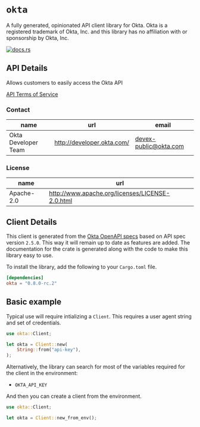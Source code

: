 # `okta`

A fully generated, opinionated API client library for Okta.
Okta is a registered trademark of Okta, Inc. and this library has no affiliation with or sponsorship by Okta, Inc.

[![docs.rs](https://docs.rs/okta/badge.svg)](https://docs.rs/okta)

## API Details

Allows customers to easily access the Okta API

[API Terms of Service](http://developer.okta.com/terms/)

### Contact


| name | url | email |
|----|----|----|
| Okta Developer Team | <http://developer.okta.com/> | devex-public@okta.com |

### License


| name | url |
|----|----|
| Apache-2.0 | <http://www.apache.org/licenses/LICENSE-2.0.html> |


## Client Details

This client is generated from the [Okta OpenAPI
specs](https://github.com/okta/okta-management-openapi-spec) based on API spec version `2.5.0`. This way it will remain
up to date as features are added. The documentation for the crate is generated
along with the code to make this library easy to use.


To install the library, add the following to your `Cargo.toml` file.

```toml
[dependencies]
okta = "0.8.0-rc.2"
```

## Basic example

Typical use will require intializing a `Client`. This requires
a user agent string and set of credentials.

```rust
use okta::Client;

let okta = Client::new(
    String::from("api-key"),
);
```

Alternatively, the library can search for most of the variables required for
the client in the environment:

- `OKTA_API_KEY`

And then you can create a client from the environment.

```rust
use okta::Client;

let okta = Client::new_from_env();
```
